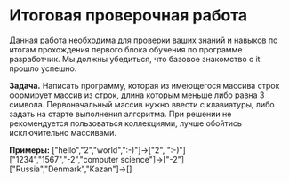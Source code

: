 # Итоговая проверочная работа
Данная работа необходима для проверки ваших знаний и навыков по итогам прохождения первого блока обучения по программе разработчик. Мы должны убедиться, что базовое знакомство с it прошло успешно.


**Задача.** Написать программу, которая из имеющегося массива строк формирует массив из строк, длина которым меньше либо равна 3 символа. Первоначальный массив нужно ввести с клавиатуры, либо задать на старте выполнения алгоритма. При решении не рекомендуется пользоваться коллекциями, лучше обойтись исключительно массивами.

**Примеры:**
["hello","2","world",":-)"]->["2", ":-)"]
["1234","1567","-2","computer science"]->["-2"]
["Russia","Denmark","Kazan"]->[]